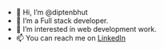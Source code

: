 - 👋 Hi, I’m @diptenbhut
- 🌱 I’m a Full stack developer.
- 👀 I’m interested in web development work.
- 📫 You can reach me on [LinkedIn](https://in.linkedin.com/in/diptenbhut)

<!---
diptenbhut/diptenbhut is a ✨ special ✨ repository because its `README.md` (this file) appears on your GitHub profile.
You can click the Preview link to take a look at your changes.
--->
